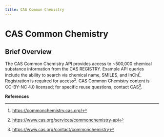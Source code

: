 ```yaml
---
title: CAS Common Chemistry
---
```


<!--- sectionauthor
Vincent F. Scalfani | vfscalfani@ua.edu>
-->

# CAS Common Chemistry

## Brief Overview

The CAS Common Chemistry API provides access to \~500,000 chemical
substance information from the CAS REGISTRY. Example API queries include
the ability to search via chemical name, SMILES, and InChI[^1].
Registration is required for access[^2]. CAS Common Chemistry content is
CC-BY-NC 4.0 licensed; for specific reuse questions, contact CAS[^3].

**References**

[^1]: <https://commonchemistry.cas.org/>

[^2]: <https://www.cas.org/services/commonchemistry-api>

[^3]: <https://www.cas.org/contact/commonchemistry>
